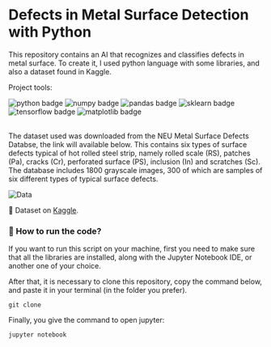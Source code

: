 # Defects in Metal Surface Detection with Python

This repository contains an AI that recognizes and classifies defects in metal surface. To create it, I used python language with some libraries, and also a dataset found in Kaggle.

Project tools:
 <div align="left" id="badges"> 
  <img id="python" src="https://img.shields.io/badge/python-v3.10.0-lightgrey" alt="python badge"/>
  <img id="numpy" src="https://img.shields.io/badge/numpy-v1.21.2-lightgrey" alt="numpy badge"/>
  <img id="pandas" src="https://img.shields.io/badge/pandas-v1.4.1-lightgrey" alt="pandas badge"/>
  <img id="sklearn" src="https://img.shields.io/badge/scikitlearn-v1.0.1-lightgrey" alt="sklearn badge"/>
  <img id="tensorflow" src="https://img.shields.io/badge/tensorflow-v2.8.0-lightgrey" alt="tensorflow badge"/>
  <img id="matplotlib" src="https://img.shields.io/badge/matplotlib-v3.5.1-lightgrey" alt="matplotlib badge"/>
</div>
&nbsp;

The dataset used was downloaded from the NEU Metal Surface Defects Databse, the link will available below. This contains six types of surface defects typical of hot rolled steel strip, namely rolled scale (RS), patches (Pa), cracks (Cr), perforated surface (PS), inclusion (In) and scratches (Sc). The database includes 1800 grayscale images, 300 of which are samples of six different types of typical surface defects.

![Data](https://user-images.githubusercontent.com/57842220/160866734-688bd816-3772-47ad-a470-a61834f18296.png)

🔢 Dataset on [Kaggle](https://www.kaggle.com/datasets/fantacher/neu-metal-surface-defects-data/metadata).

### 🏃  How to run the code?

If you want to run this script on your machine, first you need to make sure that all the libraries are installed, along with the Jupyter Notebook IDE, or another one of your choice.

After that, it is necessary to clone this repository, copy the command below, and paste it in your terminal (in the folder you prefer).
````
git clone 
````
Finally, you give the command to open jupyter:
````
jupyter notebook 
````
